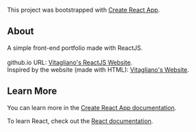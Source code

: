 This project was bootstrapped with [Create React App](https://github.com/facebook/create-react-app).

## About

A simple front-end portfolio made with ReactJS.<br>
<br>
github.io URL: [Vitagliano's ReactJS Website](http://vitagliano.andredezzy.me).<br>
Inspired by the website (made with HTML): [Vitagliano's Website](https://www.gabrielrvita.com/).

## Learn More

You can learn more in the [Create React App documentation](https://facebook.github.io/create-react-app/docs/getting-started).

To learn React, check out the [React documentation](https://reactjs.org/).